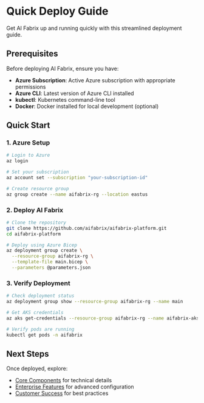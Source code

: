 # Quick Deploy Guide

Get AI Fabrix up and running quickly with this streamlined deployment guide.

## Prerequisites

Before deploying AI Fabrix, ensure you have:

- **Azure Subscription**: Active Azure subscription with appropriate permissions
- **Azure CLI**: Latest version of Azure CLI installed
- **kubectl**: Kubernetes command-line tool
- **Docker**: Docker installed for local development (optional)

## Quick Start

### 1. Azure Setup

```bash
# Login to Azure
az login

# Set your subscription
az account set --subscription "your-subscription-id"

# Create resource group
az group create --name aifabrix-rg --location eastus
```

### 2. Deploy AI Fabrix

```bash
# Clone the repository
git clone https://github.com/aifabrix/aifabrix-platform.git
cd aifabrix-platform

# Deploy using Azure Bicep
az deployment group create \
  --resource-group aifabrix-rg \
  --template-file main.bicep \
  --parameters @parameters.json
```

### 3. Verify Deployment

```bash
# Check deployment status
az deployment group show --resource-group aifabrix-rg --name main

# Get AKS credentials
az aks get-credentials --resource-group aifabrix-rg --name aifabrix-aks

# Verify pods are running
kubectl get pods -n aifabrix
```

## Next Steps

Once deployed, explore:
- [Core Components](../core-components/) for technical details
- [Enterprise Features](../enterprise-features/) for advanced configuration
- [Customer Success](../customer-success/) for best practices


